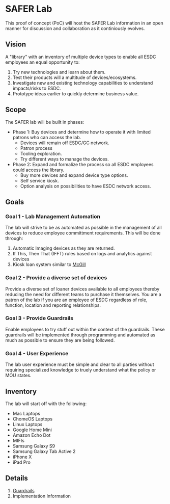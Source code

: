 # SAFER Lab

This proof of concept (PoC) will host the SAFER Lab information in an open manner for discussion and collaboration as it continiously evolves.

## Vision

A "library" with an inventory of multiple device types to enable all ESDC employees an equal opportunity to:

1. Try new technologies and learn about them.
2. Test their products will a multitude of devices/ecosystems.
3. Investigate new and existing technology capabilities to understand impacts/risks to ESDC.
4. Prototype ideas earlier to quickly determine business value.

## Scope

The SAFER lab will be built in phases:

- Phase 1: Buy devices and determine how to operate it with limited patrons who can access the lab.
  - Devices will remain off ESDC/GC network.
  - Patron process
  - Tooling exploration.
  - Try different ways to manage the devices.
- Phase 2: Expand and formalize the process so all ESDC employees could access the library.
  - Buy more devices and expand device type options.
  - Self service kiosk.
  - Option analysis on possibilities to have ESDC network access.

## Goals

### Goal 1 - Lab Management Automation

The lab will strive to be as automated as possible in the management of all devices to reduce employee committment requirements. This will be done through:

1. Automatic Imaging devices as they are returned.
2. If This, Then That (IFFT) rules based on logs and analytics against devices
3. Kiosk loan system similar to [McGill](https://blogs.library.mcgill.ca/hsslibrary/laptop-kiosk-laptop-lending-thanks-aus/)

### Goal 2 - Provide a diverse set of devices

Provide a diverse set of loaner devices available to all employees thereby reducing the need for different teams to purchase it themselves. You are a patron of the lab if you are an employee of ESDC regardless of role, function, location and reporting relationships.

### Goal 3 - Provide Guardrails

Enable employees to try stuff out within the context of the guardrails. These guardrails will be implemented through programming and automated as much as possible to ensure they are being followed.

### Goal 4 - User Experience

The lab user experience must be simple and clear to all parties without requiring specialized knowledge to truely understand what the policy or MOU states.

## Inventory

The lab will start off with the following:

- Mac Laptops
- ChomeOS Laptops
- Linux Laptops
- Google Home Mini
- Amazon Echo Dot
- MIFIs
- Samsung Galaxy S9
- Samsung Galaxy Tab Active 2
- iPhone X
- iPad Pro

## Details

1. [Guardrails](EN/guard/README.md)
2. Implementation Information
